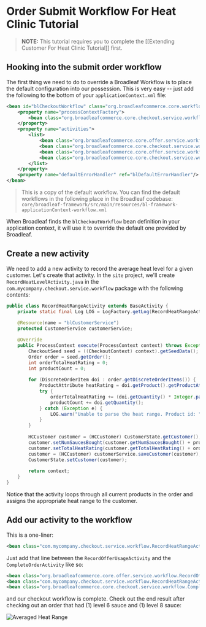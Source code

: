 # Order Submit Workflow For Heat Clinic Tutorial

> **NOTE:** This tutorial requires you to complete the [[Extending Customer For Heat Clinic Tutorial]] first. 

## Hooking into the submit order workflow

The first thing we need to do to override a Broadleaf Workflow is to place the default configuration into our possession. This is very easy -- just add the following to the bottom of  your `applicationContext.xml` file:

```xml
<bean id="blCheckoutWorkflow" class="org.broadleafcommerce.core.workflow.SequenceProcessor">
    <property name="processContextFactory">
        <bean class="org.broadleafcommerce.core.checkout.service.workflow.CheckoutProcessContextFactory"/>
    </property>
    <property name="activities">
        <list>
            <bean class="org.broadleafcommerce.core.offer.service.workflow.VerifyCustomerMaxOfferUsesActivity"/>
            <bean class="org.broadleafcommerce.core.checkout.service.workflow.PaymentServiceActivity"/>
            <bean class="org.broadleafcommerce.core.offer.service.workflow.RecordOfferUsageActivity"/>
            <bean class="org.broadleafcommerce.core.checkout.service.workflow.CompleteOrderActivity"/>
        </list>
    </property>
    <property name="defaultErrorHandler" ref="blDefaultErrorHandler"/>
</bean>
```

> This is a copy of the default workflow. You can find the default workflows in the following place in the Broadleaf codebase: `core/broadleaf-framework/src/main/resources/bl-framework-applicationContext-workflow.xml`

When Broadleaf finds the `blCheckoutWorkflow` bean definition in your application context, it will use it to override the default one provided by Broadleaf.

## Create a new activity

We need to add a new activity to record the average heat level for a given customer. Let's create that activity. In the `site` project, we'll create `RecordHeatLevelActivity.java` in the `com.mycompany.checkout.service.workflow` package with the following contents:

```java
public class RecordHeatRangeActivity extends BaseActivity {
    private static final Log LOG = LogFactory.getLog(RecordHeatRangeActivity.class);
    
    @Resource(name = "blCustomerService")
    protected CustomerService customerService;

    @Override
    public ProcessContext execute(ProcessContext context) throws Exception {
        CheckoutSeed seed = ((CheckoutContext) context).getSeedData();
        Order order = seed.getOrder();
        int orderTotalHeatRating = 0;
        int productCount = 0;
        
        for (DiscreteOrderItem doi : order.getDiscreteOrderItems()) {
            ProductAttribute heatRating = doi.getProduct().getProductAttributeByName("heatRange");
            try {
                orderTotalHeatRating += (doi.getQuantity() * Integer.parseInt(heatRating.getValue()));
                productCount += doi.getQuantity();
            } catch (Exception e) {
                LOG.warn("Unable to parse the heat range. Product id: " + doi.getProduct().getId());
            }
        }
        
        HCCustomer customer = (HCCustomer) CustomerState.getCustomer();
        customer.setNumSaucesBought(customer.getNumSaucesBought() + productCount);
        customer.setTotalHeatRating(customer.getTotalHeatRating() + orderTotalHeatRating);
        customer = (HCCustomer) customerService.saveCustomer(customer);
        CustomerState.setCustomer(customer);
        
        return context;
    }
}
```

Notice that the activity loops through all current products in the order and assigns the appropriate heat range to the customer.

## Add our activity to the workflow

This is a one-liner:

```xml
<bean class="com.mycompany.checkout.service.workflow.RecordHeatRangeActivity"/>
```

Just add that line between the `RecordOfferUsageActivity` and the `CompleteOrderActivity` like so:

```xml
<bean class="org.broadleafcommerce.core.offer.service.workflow.RecordOfferUsageActivity"/>
<bean class="com.mycompany.checkout.service.workflow.RecordHeatRangeActivity"/>
<bean class="org.broadleafcommerce.core.checkout.service.workflow.CompleteOrderActivity"/>
```

and our checkout workflow is complete. Check out the end result after checking out an order that had (1) level 6 sauce and (1) level 8 sauce:

![Averaged Heat Range](submit-order-workflow-tutorial-1.png)
